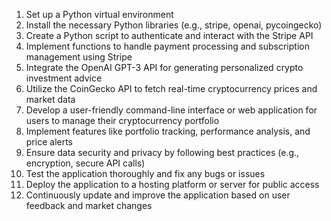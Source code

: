 1. Set up a Python virtual environment
2. Install the necessary Python libraries (e.g., stripe, openai, pycoingecko)
3. Create a Python script to authenticate and interact with the Stripe API
4. Implement functions to handle payment processing and subscription management using Stripe 
5. Integrate the OpenAI GPT-3 API for generating personalized crypto investment advice
6. Utilize the CoinGecko API to fetch real-time cryptocurrency prices and market data
7. Develop a user-friendly command-line interface or web application for users to manage their cryptocurrency portfolio
8. Implement features like portfolio tracking, performance analysis, and price alerts
9. Ensure data security and privacy by following best practices (e.g., encryption, secure API calls)
10. Test the application thoroughly and fix any bugs or issues
11. Deploy the application to a hosting platform or server for public access
12. Continuously update and improve the application based on user feedback and market changes